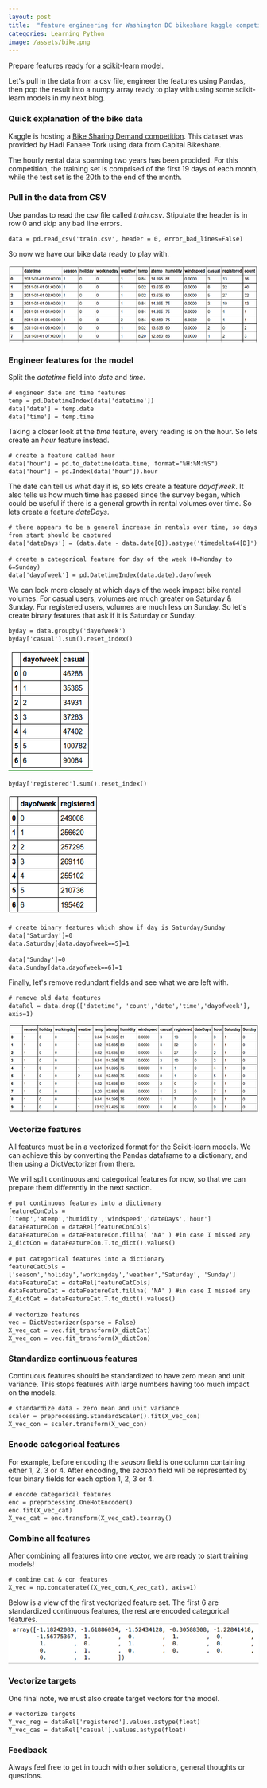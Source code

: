 ```yaml
---
layout: post
title:  "feature engineering for Washington DC bikeshare kaggle competition with Python"
categories: Learning Python
image: /assets/bike.png
---
```


Prepare features ready for a scikit-learn model.  
<!--more-->
Let's pull in the data from a csv file, engineer the features using Pandas, then pop the result into a numpy array ready to play with using some scikit-learn models in my next blog.

### Quick explanation of the bike data

Kaggle is hosting a [Bike Sharing Demand competition](https://www.kaggle.com/c/bike-sharing-demand). This dataset was provided by Hadi Fanaee Tork using data from Capital Bikeshare.

The hourly rental data spanning two years has been procided. For this competition, the training set is comprised of the first 19 days of each month, while the test set is the 20th to the end of the month. 

### Pull in the data from CSV
Use pandas to read the csv file called *train.csv*.  Stipulate the header is in row 0 and skip any bad line errors.

    data = pd.read_csv('train.csv', header = 0, error_bad_lines=False)

So now we have our bike data ready to play with.

![Bike data uploaded from csv](/assets/bikedata.png)

### Engineer features for the model
Split the *datetime* field into *date* and *time*.

    # engineer date and time features
    temp = pd.DatetimeIndex(data['datetime'])
    data['date'] = temp.date
    data['time'] = temp.time

Taking a closer look at the *time* feature, every reading is on the hour.  So lets create an *hour* feature instead.
	
	# create a feature called hour
    data['hour'] = pd.to_datetime(data.time, format="%H:%M:%S")
    data['hour'] = pd.Index(data['hour']).hour

The date can tell us what day it is, so lets create a feature *dayofweek*.  It also tells us how much time has passed since the survey began, which could be useful if there is a general growth in rental volumes over time.  So lets create a feature *dateDays*.
    
    # there appears to be a general increase in rentals over time, so days from start should be captured
    data['dateDays'] = (data.date - data.date[0]).astype('timedelta64[D]')

    # create a categorical feature for day of the week (0=Monday to 6=Sunday)
    data['dayofweek'] = pd.DatetimeIndex(data.date).dayofweek

We can look more closely at which days of the week impact bike rental volumes.  For casual users, volumes are much greater on Saturday & Sunday.  For registered users, volumes are much less on Sunday.  So let's create binary features that ask if it is Saturday or Sunday.

	byday = data.groupby('dayofweek')
	byday['casual'].sum().reset_index()

![Bike rental volumes per day for casual users](/assets/dayvolcas.png)

	byday['registered'].sum().reset_index()

![Bike rental volumes per day for registered users](/assets/dayvolreg.png)	

	# create binary features which show if day is Saturday/Sunday
	data['Saturday']=0
	data.Saturday[data.dayofweek==5]=1

	data['Sunday']=0
	data.Sunday[data.dayofweek==6]=1

Finally, let's remove redundant fields and see what we are left with.

	# remove old data features
	dataRel = data.drop(['datetime', 'count','date','time','dayofweek'], axis=1)

![Final features to use in the model](/assets/relbikedata.png)

### Vectorize features
All features must be in a vectorized format for the Scikit-learn models.  We can achieve this by converting the Pandas dataframe to a dictionary, and then using a DictVectorizer from there.

We will split continuous and categorical features for now, so that we can prepare them differently in the next section.

	# put continuous features into a dictionary
	featureConCols = ['temp','atemp','humidity','windspeed','dateDays','hour']
	dataFeatureCon = dataRel[featureConCols]
	dataFeatureCon = dataFeatureCon.fillna( 'NA' ) #in case I missed any
	X_dictCon = dataFeatureCon.T.to_dict().values() 

	# put categorical features into a dictionary
	featureCatCols = ['season','holiday','workingday','weather','Saturday', 'Sunday']
	dataFeatureCat = dataRel[featureCatCols]
	dataFeatureCat = dataFeatureCat.fillna( 'NA' ) #in case I missed any
	X_dictCat = dataFeatureCat.T.to_dict().values() 

	# vectorize features
	vec = DictVectorizer(sparse = False)
	X_vec_cat = vec.fit_transform(X_dictCat)
	X_vec_con = vec.fit_transform(X_dictCon)

### Standardize continuous features
Continuous features should be standardized to have zero mean and unit variance.  This stops features with large numbers having too much impact on the models.

	# standardize data - zero mean and unit variance
	scaler = preprocessing.StandardScaler().fit(X_vec_con)
	X_vec_con = scaler.transform(X_vec_con)

### Encode categorical features
For example, before encoding the *season* field is one column containing either 1, 2, 3 or 4.  After encoding, the *season* field will be represented by four binary fields for each option 1, 2, 3 or 4.

	# encode categorical features
	enc = preprocessing.OneHotEncoder()
	enc.fit(X_vec_cat)
	X_vec_cat = enc.transform(X_vec_cat).toarray()

### Combine all features
After combining all features into one vector, we are ready to start training models!

	# combine cat & con features
	X_vec = np.concatenate((X_vec_con,X_vec_cat), axis=1)

Below is a view of the first vectorized feature set.  The first 6 are standardized continuous features, the rest are encoded categorical features.
![First vectorized feature set](/assets/bikefeaturevec.png)

### Vectorize targets
One final note, we must also create target vectors for the model.

	# vectorize targets
	Y_vec_reg = dataRel['registered'].values.astype(float)
	Y_vec_cas = dataRel['casual'].values.astype(float)

### Feedback
Always feel free to get in touch with other solutions, general thoughts or questions.